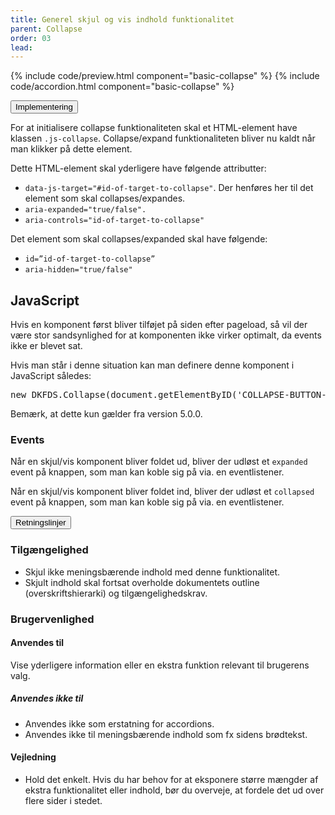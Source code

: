 ```yaml
---
title: Generel skjul og vis indhold funktionalitet
parent: Collapse
order: 03
lead: 
---
```


{% include code/preview.html component="basic-collapse" %}
{% include code/accordion.html component="basic-collapse" %}
<div class="accordion accordion-bordered">
  <button class="button-unstyled accordion-button"
      aria-expanded="false" aria-controls="collapse-tech">
    Implementering
  </button>
  <div id="collapse-tech" aria-hidden="true" class="accordion-content">
    <section>
        <p>For at initialisere collapse funktionaliteten skal et HTML-element have klassen <code>.js-collapse</code>. Collapse/expand funktionaliteten bliver nu kaldt når man klikker på dette element.</p>
        <p>Dette HTML-element skal yderligere have følgende attributter:</p>
        <ul>
          <li><code>data-js-target="#id-of-target-to-collapse"</code>. Der henføres her til det element som skal collapses/expandes. </li>
          <li><code>aria-expanded="true/false". </code></li>
          <li><code>aria-controls="id-of-target-to-collapse" </code></li>
        </ul>
        <p>Det element som skal collapses/expanded skal have følgende:</p>
        <ul>
          <li><code>id=”id-of-target-to-collapse”</code></li>
          <li><code>aria-hidden="true/false"</code></li>
        </ul>
        <h2 class="h5">JavaScript</h2>
        <p>Hvis en komponent først bliver tilføjet på siden efter pageload, så vil der være stor sandsynlighed for at komponenten ikke virker optimalt, da events ikke er blevet sat.</p>
        <p>Hvis man står i denne situation kan man definere denne komponent i JavaScript således:</p>
        <pre>new DKFDS.Collapse(document.getElementByID('COLLAPSE-BUTTON-ID'));</pre>
        <p>Bemærk, at dette kun gælder fra version 5.0.0.</p>
        <h3 class="h5">Events</h3>
        <p>Når en skjul/vis komponent bliver foldet ud, bliver der udløst et <code>expanded</code> event på knappen, som man kan koble sig på via. en eventlistener.</p>
        <p>Når en skjul/vis komponent bliver foldet ind, bliver der udløst et <code>collapsed</code> event på knappen, som man kan koble sig på via. en eventlistener.</p>
    </section>
  </div>
</div>
<div class="accordion accordion-bordered accordion-docs">
  <button class="button-unstyled accordion-button"
      aria-expanded="true" aria-controls="collapse-docs">
    Retningslinjer
  </button>
  <div id="collapse-docs" class="accordion-content">
    <article>
      <section>
          <h3 class="h4">Tilgængelighed</h3>
          <ul>
              <li>Skjul ikke meningsbærende indhold med denne funktionalitet.</li>
              <li>Skjult indhold skal fortsat overholde dokumentets outline (overskriftshierarki) og tilgængelighedskrav.</li>
          </ul>  
      </section>
      <section>
          <h3 class="h4">Brugervenlighed</h3>
          <h4 class="h5">Anvendes til</h4>
          <p>Vise yderligere information eller en ekstra funktion relevant til brugerens valg.</p>
          <h5>Anvendes ikke til</h5>
          <ul>
              <li>Anvendes ikke som erstatning for accordions.</li>
              <li>Anvendes ikke til meningsbærende indhold som fx sidens brødtekst.</li>
          </ul>
          <h4 class="h5">Vejledning</h4>                
          <ul>
              <li>Hold det enkelt. Hvis du har behov for at eksponere større mængder af ekstra funktionalitet eller indhold, bør du overveje, at fordele det ud over flere sider i stedet.</li>
          </ul>
      </section>
    </article>
  </div>
</div> 
